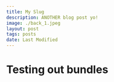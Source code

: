 ```yaml
---
title: My Slug
description: ANOTHER blog post yo!
image: ./back_1.jpeg
layout: post
tags: posts
date: Last Modified
---
```



<h1>Testing out bundles</h1>

<my-web-component></my-web-component>

<script src="custom-js.js" type="module"></script>
